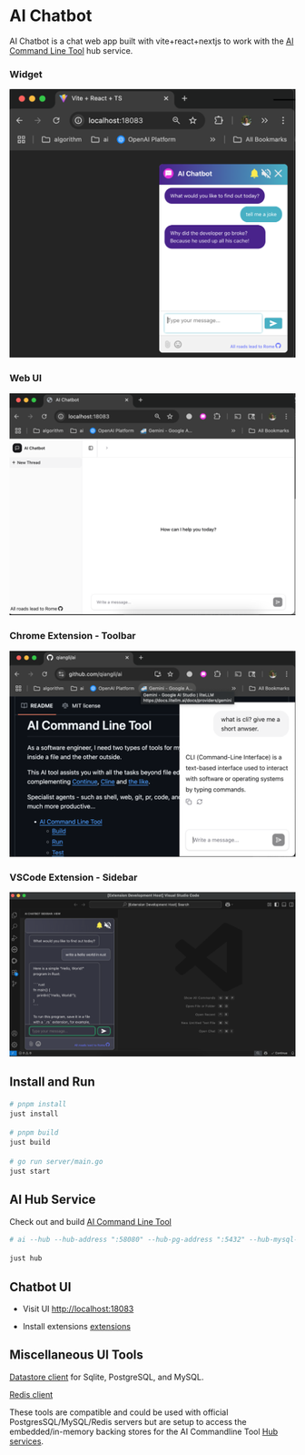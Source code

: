 # AI Chatbot

AI Chatbot is a chat web app built with vite+react+nextjs to work with the [AI Command Line Tool](https://github.com/qiangli/ai) hub service.

### Widget

![Wdiget UI image](./widget/docs/chatbot-ui.png)

### Web UI

![Web UI image](./assistant/docs/web-ui.png)

### Chrome Extension - Toolbar

![Toolbar UI image](./assistant/docs/toolbar-ui.png)

### VSCode Extension - Sidebar

![Sidebar UI image](./widget/docs/sidebar-ui.png)


## Install and Run

```bash
# pnpm install
just install

# pnpm build
just build

# go run server/main.go
just start
```

## AI Hub Service

Check out and build [AI Command Line Tool](https://github.com/qiangli/ai)

```bash
# ai --hub --hub-address ":58080" --hub-pg-address ":5432" --hub-mysql-address ":3306" --hub-redis-address ":6379" --agent ask --verbose

just hub
```

## Chatbot UI

* Visit UI
  [http://localhost:18083](http://localhost:18083)

* Install extensions
  [extensions](extension/)

## Miscellaneous UI Tools

[Datastore client](https://github.com/qiangli/franchise) for Sqlite, PostgreSQL, and MySQL.

[Redis client](https://github.com/qiangli/redis-commander)

These tools are compatible and could be used with official PostgresSQL/MySQL/Redis servers but are setup to access the embedded/in-memory backing stores for the AI Commandline Tool [Hub services](https://github.com/qiangli/ai#hub-services).
